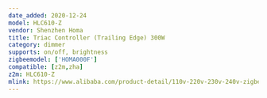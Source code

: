 ```yaml
---
date_added: 2020-12-24
model: HLC610-Z
vendor: Shenzhen Homa 
title: Triac Controller (Trailing Edge) 300W
category: dimmer
supports: on/off, brightness
zigbeemodel: ['HOMA000F']
compatible: [z2m,zha]
z2m: HLC610-Z
mlink: https://www.alibaba.com/product-detail/110v-220v-230v-240v-zigbee-triac_60674470866.html
---
```

